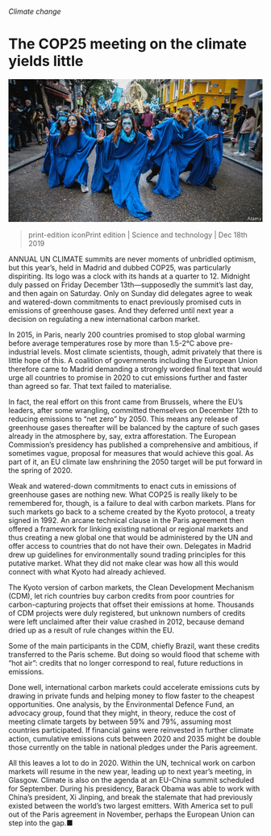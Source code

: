 ###### Climate change

# The COP25 meeting on the climate yields little 

![image](images/20191221_STP002_0.jpg) 

> print-edition iconPrint edition | Science and technology | Dec 18th 2019 

ANNUAL UN CLIMATE summits are never moments of unbridled optimism, but this year’s, held in Madrid and dubbed COP25, was particularly dispiriting. Its logo was a clock with its hands at a quarter to 12. Midnight duly passed on Friday December 13th—supposedly the summit’s last day, and then again on Saturday. Only on Sunday did delegates agree to weak and watered-down commitments to enact previously promised cuts in emissions of greenhouse gases. And they deferred until next year a decision on regulating a new international carbon market. 

In 2015, in Paris, nearly 200 countries promised to stop global warming before average temperatures rose by more than 1.5-2°C above pre-industrial levels. Most climate scientists, though, admit privately that there is little hope of this. A coalition of governments including the European Union therefore came to Madrid demanding a strongly worded final text that would urge all countries to promise in 2020 to cut emissions further and faster than agreed so far. That text failed to materialise. 

In fact, the real effort on this front came from Brussels, where the EU’s leaders, after some wrangling, committed themselves on December 12th to reducing emissions to “net zero” by 2050. This means any release of greenhouse gases thereafter will be balanced by the capture of such gases already in the atmosphere by, say, extra afforestation. The European Commission’s presidency has published a comprehensive and ambitious, if sometimes vague, proposal for measures that would achieve this goal. As part of it, an EU climate law enshrining the 2050 target will be put forward in the spring of 2020. 

Weak and watered-down commitments to enact cuts in emissions of greenhouse gases are nothing new. What COP25 is really likely to be remembered for, though, is a failure to deal with carbon markets. Plans for such markets go back to a scheme created by the Kyoto protocol, a treaty signed in 1992. An arcane technical clause in the Paris agreement then offered a framework for linking existing national or regional markets and thus creating a new global one that would be administered by the UN and offer access to countries that do not have their own. Delegates in Madrid drew up guidelines for environmentally sound trading principles for this putative market. What they did not make clear was how all this would connect with what Kyoto had already achieved. 

The Kyoto version of carbon markets, the Clean Development Mechanism (CDM), let rich countries buy carbon credits from poor countries for carbon-capturing projects that offset their emissions at home. Thousands of CDM projects were duly registered, but unknown numbers of credits were left unclaimed after their value crashed in 2012, because demand dried up as a result of rule changes within the EU. 

Some of the main participants in the CDM, chiefly Brazil, want these credits transferred to the Paris scheme. But doing so would flood that scheme with “hot air”: credits that no longer correspond to real, future reductions in emissions. 

Done well, international carbon markets could accelerate emissions cuts by drawing in private funds and helping money to flow faster to the cheapest opportunities. One analysis, by the Environmental Defence Fund, an advocacy group, found that they might, in theory, reduce the cost of meeting climate targets by between 59% and 79%, assuming most countries participated. If financial gains were reinvested in further climate action, cumulative emissions cuts between 2020 and 2035 might be double those currently on the table in national pledges under the Paris agreement. 

All this leaves a lot to do in 2020. Within the UN, technical work on carbon markets will resume in the new year, leading up to next year’s meeting, in Glasgow. Climate is also on the agenda at an EU-China summit scheduled for September. During his presidency, Barack Obama was able to work with China’s president, Xi Jinping, and break the stalemate that had previously existed between the world’s two largest emitters. With America set to pull out of the Paris agreement in November, perhaps the European Union can step into the gap.■ 

